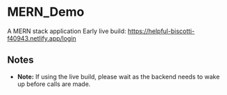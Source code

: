 # MERN_Demo
A MERN stack application
Early live build: https://helpful-biscotti-f40943.netlify.app/login

## Notes

- **Note:** If using the live build, please wait as the backend needs to wake up before calls are made.
